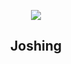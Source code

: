 
<p align="center"><img src="https://imgs.xkcd.com/comics/joshing.png"></p>
<h2 align="center">Joshing</h2>
